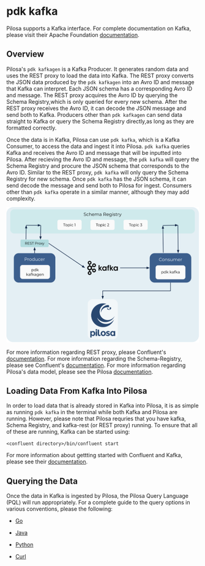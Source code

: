 # pdk kafka

Pilosa supports a Kafka interface. For complete documentation on Kafka, please visit their Apache Foundation [documentation](https://kafka.apache.org).

## Overview

Pilosa's `pdk kafkagen` is a Kafka Producer. It generates random data and uses the REST proxy to load the data into Kafka. The REST proxy converts the JSON data produced by the `pdk kafkagen` into an Avro ID and message that Kafka can interpret. Each JSON schema has a corresponding Avro ID and message. The REST proxy acquires the Avro ID by querying the Schema Registry,which is only queried for every new schema. After the REST proxy receives the Avro ID, it can decode the JSON message and send both to Kafka. Producers other than `pdk kafkagen` can send data straight to Kafka or query the Schema Registry directly,as long as they are formatted correctly.

Once the data is in Kafka, Pilosa can use `pdk kafka`, which is a Kafka Consumer, to access the data and ingest it into Pilosa. `pdk kafka` queries Kafka and receives the Avro ID and message that will be inputted into Pilosa. After recieving the Avro ID and message, the `pdk kafka` will query the Schema Registry and procure the JSON schema that corresponds to the Avro ID. Similar to the REST proxy, `pdk kafka` will only query the Schema Registry for new schema. Once `pdk kafka` has the JSON schema, it can send decode the message and send both to Pilosa for ingest. Consumers other than `pdk kafka` operate in a similar manner, although they may add complexity.

![pdk kafka diagram](pdkKafkaDiagram.svg)

For more information regarding REST proxy, please Confluent's [documentation](https://docs.confluent.io/current/kafka-rest/index.html). For more information regarding the Schema-Registry, please see Confluent's [documentation](https://docs.confluent.io/current/schema-registry/index.html). For more information regarding Pilosa's data model, please see the Pilosa [documentation](https://www.pilosa.com/docs/latest/data-model/).

## Loading Data From Kafka Into Pilosa

In order to load data that is already stored in Kafka into Pilosa, it is as simple as running `pdk kafka` in the terminal while both Kafka and Pilosa are running.
However, please note that Pilosa requries that you have kafka, Schema Registry, and kafka-rest (or REST proxy) running. To ensure that all of these are running, Kafka can be started using:

```
<confluent directory>/bin/confluent start
```

For more information about gettting started with Confluent and Kafka, please see their [documentation](https://docs.confluent.io/current/quickstart/index.html).

## Querying the Data

Once the data in Kafka is ingested by Pilosa, the Pilosa Query Language (PQL) will run appropriately. For a complete guide to the query options in various conventions, please the following:

* [Go](https://github.com/pilosa/go-pilosa)

* [Java](https://github.com/pilosa/java-pilosa)

* [Python](https://github.com/pilosa/python-pilosa)

* [Curl](https://www.pilosa.com/docs/latest/query-language/)